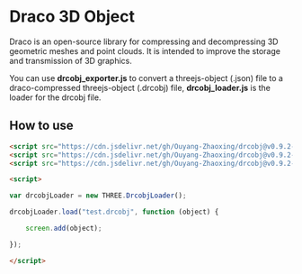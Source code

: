 # Draco 3D Object

Draco is an open-source library for compressing and decompressing 3D geometric meshes and point clouds. It is intended to improve the storage and transmission of 3D graphics.

You can use **drcobj_exporter.js** to convert a threejs-object (.json) file to a draco-compressed threejs-object (.drcobj) file, **drcobj_loader.js** is the loader for the drcobj file.

## How to use

```html
<script src="https://cdn.jsdelivr.net/gh/Ouyang-Zhaoxing/drcobj@v0.9.2-pre/src/vendor/draco_decoder.js"></script>
<script src="https://cdn.jsdelivr.net/gh/Ouyang-Zhaoxing/drcobj@v0.9.2-pre/src/vendor/drace_loader.js"></script>
<script src="https://cdn.jsdelivr.net/gh/Ouyang-Zhaoxing/drcobj@v0.9.2-pre/src/js/drcobj_loader.js"></script>

<script>

var drcobjLoader = new THREE.DrcobjLoader();

drcobjLoader.load("test.drcobj", function (object) {

    screen.add(object);

});

</script>
```